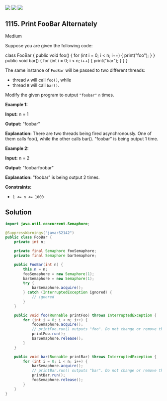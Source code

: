 [![](https://img.shields.io/github/stars/javadev/LeetCode-in-Java?label=Stars&style=flat-square)](https://github.com/javadev/LeetCode-in-Java)
[![](https://img.shields.io/github/forks/javadev/LeetCode-in-Java?label=Fork%20me%20on%20GitHub%20&style=flat-square)](https://github.com/javadev/LeetCode-in-Java/fork)
[![](https://img.shields.io/badge/-LeetCode%20in%20Kotlin-blue?style=flat-square)](https://github.com/javadev/LeetCode-in-Kotlin)

## 1115\. Print FooBar Alternately

Medium

Suppose you are given the following code:

class FooBar { public void foo() { for (int i = 0; i < n; i++) { print("foo"); } } public void bar() { for (int i = 0; i < n; i++) { print("bar"); } } }

The same instance of `FooBar` will be passed to two different threads:

*   thread `A` will call `foo()`, while
*   thread `B` will call `bar()`.

Modify the given program to output `"foobar"` `n` times.

**Example 1:**

**Input:** n = 1

**Output:** "foobar"

**Explanation:** There are two threads being fired asynchronously. One of them calls foo(), while the other calls bar(). "foobar" is being output 1 time.

**Example 2:**

**Input:** n = 2

**Output:** "foobarfoobar"

**Explanation:** "foobar" is being output 2 times.

**Constraints:**

*   `1 <= n <= 1000`

## Solution

```java
import java.util.concurrent.Semaphore;

@SuppressWarnings("java:S2142")
public class FooBar {
    private int n;

    private final Semaphore fooSemaphore;
    private final Semaphore barSemaphore;

    public FooBar(int n) {
        this.n = n;
        fooSemaphore = new Semaphore(1);
        barSemaphore = new Semaphore(1);
        try {
            barSemaphore.acquire();
        } catch (InterruptedException ignored) {
            // ignored
        }
    }

    public void foo(Runnable printFoo) throws InterruptedException {
        for (int i = 0; i < n; i++) {
            fooSemaphore.acquire();
            // printFoo.run() outputs "foo". Do not change or remove this line.
            printFoo.run();
            barSemaphore.release();
        }
    }

    public void bar(Runnable printBar) throws InterruptedException {
        for (int i = 0; i < n; i++) {
            barSemaphore.acquire();
            // printBar.run() outputs "bar". Do not change or remove this line.
            printBar.run();
            fooSemaphore.release();
        }
    }
}
```